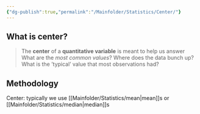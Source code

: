 ```yaml
---
{"dg-publish":true,"permalink":"/Mainfolder/Statistics/Center/"}
---
```


## What is center?
>The **center** of a **quantitative variable** is meant to help us answer What are the *most common values*? Where does the data bunch up? What is the ’typical’ value that most observations had?

## Methodology
Center: typically we use [[Mainfolder/Statistics/mean\|mean]]s or [[Mainfolder/Statistics/median\|median]]s

